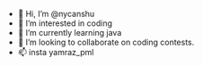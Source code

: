 - 👋 Hi, I’m @nycanshu
- 👀 I’m interested in coding 
- 🌱 I’m currently learning java 
- 💞️ I’m looking to collaborate on coding contests.
- 📫 insta yamraz_pml

<!---
nycanshu/nycanshu is a ✨ special ✨ repository because its `README.md` (this file) appears on your GitHub profile.
You can click the Preview link to take a look at your changes.
--->
